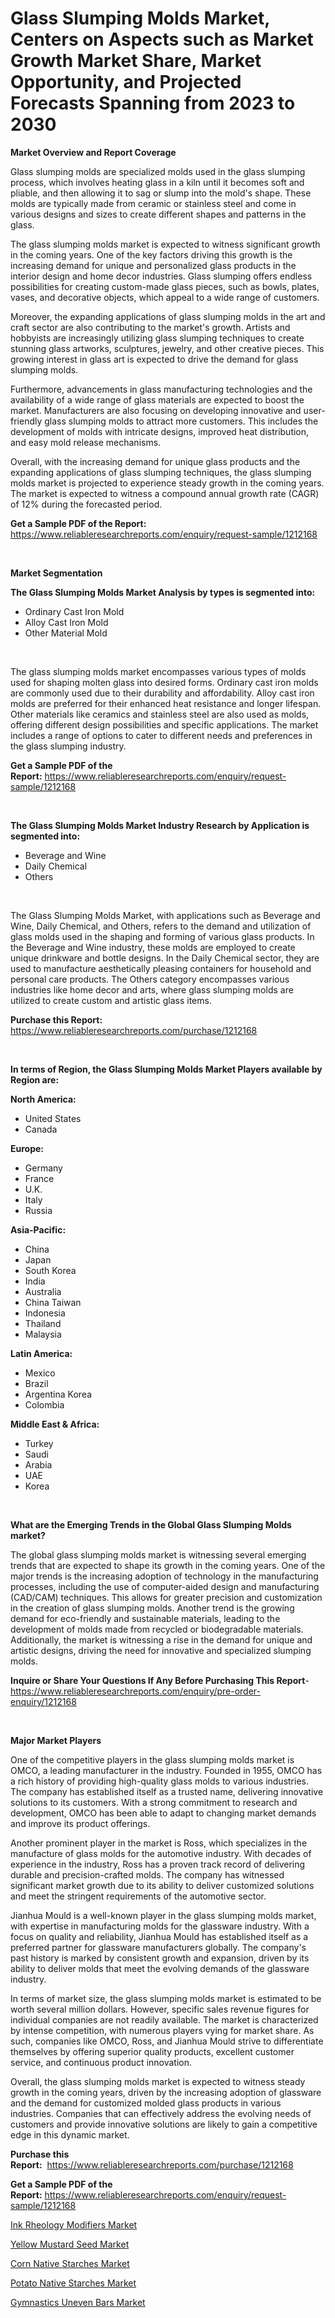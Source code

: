 <p><h1>Glass Slumping Molds Market, Centers on Aspects such as Market Growth Market Share, Market Opportunity, and Projected Forecasts Spanning from 2023 to 2030</h1></p><p><strong>Market Overview and Report Coverage</strong></p>
<p><p>Glass slumping molds are specialized molds used in the glass slumping process, which involves heating glass in a kiln until it becomes soft and pliable, and then allowing it to sag or slump into the mold's shape. These molds are typically made from ceramic or stainless steel and come in various designs and sizes to create different shapes and patterns in the glass.</p><p>The glass slumping molds market is expected to witness significant growth in the coming years. One of the key factors driving this growth is the increasing demand for unique and personalized glass products in the interior design and home decor industries. Glass slumping offers endless possibilities for creating custom-made glass pieces, such as bowls, plates, vases, and decorative objects, which appeal to a wide range of customers.</p><p>Moreover, the expanding applications of glass slumping molds in the art and craft sector are also contributing to the market's growth. Artists and hobbyists are increasingly utilizing glass slumping techniques to create stunning glass artworks, sculptures, jewelry, and other creative pieces. This growing interest in glass art is expected to drive the demand for glass slumping molds.</p><p>Furthermore, advancements in glass manufacturing technologies and the availability of a wide range of glass materials are expected to boost the market. Manufacturers are also focusing on developing innovative and user-friendly glass slumping molds to attract more customers. This includes the development of molds with intricate designs, improved heat distribution, and easy mold release mechanisms.</p><p>Overall, with the increasing demand for unique glass products and the expanding applications of glass slumping techniques, the glass slumping molds market is projected to experience steady growth in the coming years. The market is expected to witness a compound annual growth rate (CAGR) of 12% during the forecasted period.</p></p>
<p><strong>Get a Sample PDF of the Report:</strong> <a href="https://www.reliableresearchreports.com/enquiry/request-sample/1212168">https://www.reliableresearchreports.com/enquiry/request-sample/1212168</a></p>
<p>&nbsp;</p>
<p><strong>Market Segmentation</strong></p>
<p><strong>The Glass Slumping Molds Market Analysis by types is segmented into:</strong></p>
<p><ul><li>Ordinary Cast Iron Mold</li><li>Alloy Cast Iron Mold</li><li>Other Material Mold</li></ul></p>
<p>&nbsp;</p>
<p><p>The glass slumping molds market encompasses various types of molds used for shaping molten glass into desired forms. Ordinary cast iron molds are commonly used due to their durability and affordability. Alloy cast iron molds are preferred for their enhanced heat resistance and longer lifespan. Other materials like ceramics and stainless steel are also used as molds, offering different design possibilities and specific applications. The market includes a range of options to cater to different needs and preferences in the glass slumping industry.</p></p>
<p><strong>Get a Sample PDF of the Report:</strong>&nbsp;<a href="https://www.reliableresearchreports.com/enquiry/request-sample/1212168">https://www.reliableresearchreports.com/enquiry/request-sample/1212168</a></p>
<p>&nbsp;</p>
<p><strong>The Glass Slumping Molds Market Industry Research by Application is segmented into:</strong></p>
<p><ul><li>Beverage and Wine</li><li>Daily Chemical</li><li>Others</li></ul></p>
<p>&nbsp;</p>
<p><p>The Glass Slumping Molds Market, with applications such as Beverage and Wine, Daily Chemical, and Others, refers to the demand and utilization of glass molds used in the shaping and forming of various glass products. In the Beverage and Wine industry, these molds are employed to create unique drinkware and bottle designs. In the Daily Chemical sector, they are used to manufacture aesthetically pleasing containers for household and personal care products. The Others category encompasses various industries like home decor and arts, where glass slumping molds are utilized to create custom and artistic glass items.</p></p>
<p><strong>Purchase this Report:</strong>&nbsp; <a href="https://www.reliableresearchreports.com/purchase/1212168">https://www.reliableresearchreports.com/purchase/1212168</a></p>
<p>&nbsp;</p>
<p><strong>In terms of Region, the Glass Slumping Molds Market Players available by Region are:</strong></p>
<p>
    <p> <strong> North America: </strong>
        <ul>
            <li>United States</li>
            <li>Canada</li>
        </ul>
        </p> 
    <p> <strong> Europe: </strong>
        <ul>
            <li>Germany</li>
            <li>France</li>
            <li>U.K.</li>
            <li>Italy</li>
            <li>Russia</li>
        </ul>
        </p> 
    <p> <strong> Asia-Pacific: </strong>
        <ul>
            <li>China</li>
            <li>Japan</li>
            <li>South Korea</li>
            <li>India</li>
            <li>Australia</li>
            <li>China Taiwan</li>
            <li>Indonesia</li>
            <li>Thailand</li>
            <li>Malaysia</li>
        </ul>
        </p> 
    <p> <strong> Latin America: </strong>
        <ul>
            <li>Mexico</li>
            <li>Brazil</li>
            <li>Argentina Korea</li>
            <li>Colombia</li>
        </ul>
        </p> 
    <p> <strong> Middle East & Africa: </strong>
        <ul>
            <li>Turkey</li>
            <li>Saudi</li>
            <li>Arabia</li>
            <li>UAE</li>
            <li>Korea</li>
        </ul>
    </p>
    </p>
<p>&nbsp;</p>
<p><strong>What are the Emerging Trends in the Global Glass Slumping Molds market?</strong></p>
<p><p>The global glass slumping molds market is witnessing several emerging trends that are expected to shape its growth in the coming years. One of the major trends is the increasing adoption of technology in the manufacturing processes, including the use of computer-aided design and manufacturing (CAD/CAM) techniques. This allows for greater precision and customization in the creation of glass slumping molds. Another trend is the growing demand for eco-friendly and sustainable materials, leading to the development of molds made from recycled or biodegradable materials. Additionally, the market is witnessing a rise in the demand for unique and artistic designs, driving the need for innovative and specialized slumping molds.</p></p>
<p><strong>Inquire or Share Your Questions If Any Before Purchasing This Report</strong>- <a href="https://www.reliableresearchreports.com/enquiry/pre-order-enquiry/1212168">https://www.reliableresearchreports.com/enquiry/pre-order-enquiry/1212168</a></p>
<p>&nbsp;</p>
<p><strong>Major Market Players</strong></p>
<p><p>One of the competitive players in the glass slumping molds market is OMCO, a leading manufacturer in the industry. Founded in 1955, OMCO has a rich history of providing high-quality glass molds to various industries. The company has established itself as a trusted name, delivering innovative solutions to its customers. With a strong commitment to research and development, OMCO has been able to adapt to changing market demands and improve its product offerings.</p><p>Another prominent player in the market is Ross, which specializes in the manufacture of glass molds for the automotive industry. With decades of experience in the industry, Ross has a proven track record of delivering durable and precision-crafted molds. The company has witnessed significant market growth due to its ability to deliver customized solutions and meet the stringent requirements of the automotive sector.</p><p>Jianhua Mould is a well-known player in the glass slumping molds market, with expertise in manufacturing molds for the glassware industry. With a focus on quality and reliability, Jianhua Mould has established itself as a preferred partner for glassware manufacturers globally. The company's past history is marked by consistent growth and expansion, driven by its ability to deliver molds that meet the evolving demands of the glassware industry.</p><p>In terms of market size, the glass slumping molds market is estimated to be worth several million dollars. However, specific sales revenue figures for individual companies are not readily available. The market is characterized by intense competition, with numerous players vying for market share. As such, companies like OMCO, Ross, and Jianhua Mould strive to differentiate themselves by offering superior quality products, excellent customer service, and continuous product innovation.</p><p>Overall, the glass slumping molds market is expected to witness steady growth in the coming years, driven by the increasing adoption of glassware and the demand for customized molded glass products in various industries. Companies that can effectively address the evolving needs of customers and provide innovative solutions are likely to gain a competitive edge in this dynamic market.</p></p>
<p><strong>Purchase this Report:</strong>&nbsp;&nbsp;<a href="https://www.reliableresearchreports.com/purchase/1212168">https://www.reliableresearchreports.com/purchase/1212168</a></p>
<p></p>
<p><strong>Get a Sample PDF of the Report:</strong>&nbsp;<a href="https://www.reliableresearchreports.com/enquiry/request-sample/1212168">https://www.reliableresearchreports.com/enquiry/request-sample/1212168</a></p>
<p><p><a href="https://www.linkedin.com/pulse/ink-rheology-modifiers-market-size-share-amp-trends/">Ink Rheology Modifiers Market</a></p><p><a href="https://medium.com/@elvirabogdani08/yellow-mustard-seed-market-size-growth-forecast-2023-2030-ac41ccc17a61">Yellow Mustard Seed Market</a></p><p><a href="https://www.linkedin.com/pulse/corn-native-starches-market-research-report-unlocks-analysis/">Corn Native Starches Market</a></p><p><a href="https://www.linkedin.com/pulse/decoding-potato-native-starches-market-deep-dive-latest-trends/">Potato Native Starches Market</a></p><p><a href="https://medium.com/@krishna_35021/gymnastics-uneven-bars-market-size-growth-forecast-2023-2030-cfdec83ed68d">Gymnastics Uneven Bars Market</a></p></p>